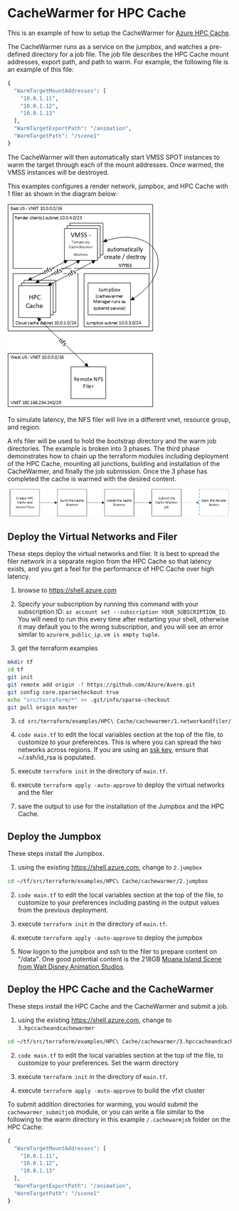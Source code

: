 # CacheWarmer for HPC Cache

This is an example of how to setup the CacheWarmer for [Azure HPC Cache](https://azure.microsoft.com/services/hpc-cache/).

The CacheWarmer runs as a service on the jumpbox, and watches a pre-defined directory for a job file.  The job file describes the HPC Cache mount addresses, export path, and path to warm.  For example, the following file is an example of this file:

```bash
{
  "WarmTargetMountAddresses": [
    "10.0.1.11",
    "10.0.1.12",
    "10.0.1.13"
  ],
  "WarmTargetExportPath": "/animation",
  "WarmTargetPath": "/scene1"
}
```

The CacheWarmer will then automatically start VMSS SPOT instances to warm the target through each of the mount addresses.  Once warmed, the VMSS instances will be destroyed.

This examples configures a render network, jumpbox, and HPC Cache with 1 filer as shown in the diagram below:

![The architecture](../../../../../docs/images/terraform/cachewarmer-hpcc.png)

To simulate latency, the NFS filer will live in a different vnet, resource group, and region.

A nfs filer will be used to hold the bootstrap directory and the warm job directories.  The example is broken into 3 phases.  The third phase demonstrates how to chain up the terraform modules including deployment of the HPC Cache, mounting all junctions, building and installation of the CacheWarmer, and finally the job submission.  Once the 3 phase has completed the cache is warmed with the desired content.

![The architecture](../../../../../docs/images/terraform/cachewarmerpipeline-hpcc.png)

## Deploy the Virtual Networks and Filer

These steps deploy the virtual networks and filer.  It is best to spread the filer network in a separate region from the HPC Cache so that latency exists, and you get a feel for the performance of HPC Cache over high latency.

1. browse to https://shell.azure.com

2. Specify your subscription by running this command with your subscription ID:  ```az account set --subscription YOUR_SUBSCRIPTION_ID```.  You will need to run this every time after restarting your shell, otherwise it may default you to the wrong subscription, and you will see an error similar to `azurerm_public_ip.vm is empty tuple`.

2. get the terraform examples
```bash
mkdir tf
cd tf
git init
git remote add origin -f https://github.com/Azure/Avere.git
git config core.sparsecheckout true
echo "src/terraform/*" >> .git/info/sparse-checkout
git pull origin master
```

3. `cd src/terraform/examples/HPC\ Cache/cachewarmer/1.networkandfiler/`

4. `code main.tf` to edit the local variables section at the top of the file, to customize to your preferences.  This is where you can spread the two networks across regions.  If you are using an [ssk key](https://docs.microsoft.com/en-us/azure/virtual-machines/linux/mac-create-ssh-keys), ensure that ~/.ssh/id_rsa is populated.

5. execute `terraform init` in the directory of `main.tf`.

6. execute `terraform apply -auto-approve` to deploy the virtual networks and the filer

7. save the output to use for the installation of the Jumpbox and the HPC Cache.

## Deploy the Jumpbox

These steps install the Jumpbox.

1. using the existing https://shell.azure.com, change to `2.jumpbox`

```bash
cd ~/tf/src/terraform/examples/HPC\ Cache/cachewarmer/2.jumpbox
```

2. `code main.tf` to edit the local variables section at the top of the file, to customize to your preferences including pasting in the output values from the previous deployment.

3. execute `terraform init` in the directory of `main.tf`.

4. execute `terraform apply -auto-approve` to deploy the jumpbox

5. Now logon to the jumpbox and ssh to the filer to prepare content on "/data".  One good potential content is the 218GB [Moana Island Scene from  Walt Disney Animation Studios](https://www.technology.disneyanimation.com/islandscene).

## Deploy the HPC Cache and the CacheWarmer

These steps install the HPC Cache and the CacheWarmer and submit a job.

1. using the existing https://shell.azure.com, change to `3.hpccacheandcachewarmer`

```bash
cd ~/tf/src/terraform/examples/HPC\ Cache/cachewarmer/3.hpccacheandcachewarmer
```

2. `code main.tf` to edit the local variables section at the top of the file, to customize to your preferences.  Set the warm directory

3. execute `terraform init` in the directory of `main.tf`.

4. execute `terraform apply -auto-approve` to build the vfxt cluster

To submit addition directories for warming, you would submit the `cachewarmer_submitjob` module, or you can write a file similar to the following to the warm directory in this example `/.cachewarmjob` folder on the HPC Cache:

```bash
{
  "WarmTargetMountAddresses": [
    "10.0.1.11",
    "10.0.1.12",
    "10.0.1.13"
  ],
  "WarmTargetExportPath": "/animation",
  "WarmTargetPath": "/scene1"
}
```